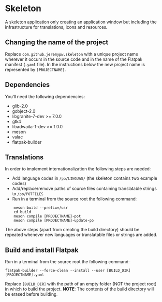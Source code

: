 # Skeleton

A skeleton application only creating an application window but including the infrastructure for translations, icons and resources.

## Changing the name of the project
Replace `com.github.jeremypw.skeleton` with a unique project name wherever it occurs in the source code and in the name of the Flatpak manifest (`.yaml` file). In the instructions below the new project name is represented by `[PROJECTNAME]`.

## Dependencies
You'll need the following dependencies:
* glib-2.0
* gobject-2.0
* libgranite-7-dev >= 7.0.0
* gtk4
* libadwaita-1-dev >= 1.0.0
* meson
* valac
* flatpak-builder

## Translations
In order to implement internationalization the following steps are needed:
* Add language codes in `/po/LINGUAS/`  (the skeleton contains two example codes)
* Add/replace/remove paths of source files containing translatable strings to `/po/POTFILES`
* Run in a terminal from the source root the following command:
```
    meson build --prefix=/usr
    cd build
    meson compile [PROJECTNAME]-pot
    meson compile [PROJECTNAME]-update-po
```
The above steps (apart from creating the build directory) should be repeated whenever new languages or translatable
files or strings are added.

## Build and install Flatpak
Run in a terminal from the source root the following command: 

 `flatpak-builder --force-clean --install --user [BUILD_DIR] [PROJECTNAME].yaml`
 
Replace `[BUILD_DIR]` with the path of an empty folder (NOT the project root) in which to build the project. 
**NOTE**: The contents of the build directory will be erased before building.


